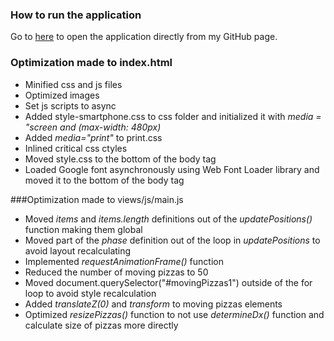 
### How to run the application

Go to <a href="https://julia-kudinovich.github.io/frontend-nanodegree-mobile-portfolio/" target="_blank">here</a> to open the application directly from my GitHub page.

### Optimization made to index.html
- Minified css and js files
- Optimized images
- Set js scripts to async
- Added style-smartphone.css to css folder and initialized it with *media = "screen and (max-width: 480px)*
- Added *media="print"* to print.css
- Inlined critical css ctyles
- Moved style.css to the bottom of the body tag
- Loaded Google font asynchronously using Web Font Loader library and moved it to the bottom of the body tag


###Optimization made to views/js/main.js
- Moved *items* and *items.length* definitions out of the *updatePositions()* function making them global
- Moved part of the *phase* definition out of the loop in *updatePositions* to avoid layout recalculating
- Implemented *requestAnimationFrame()* function
- Reduced the number of moving pizzas to 50
- Moved document.querySelector("#movingPizzas1") outside of the for loop to avoid style recalculation
- Added *translateZ(0)* and *transform* to moving pizzas elements
- Optimized *resizePizzas()* function to not use *determineDx()* function and calculate size of pizzas more directly

